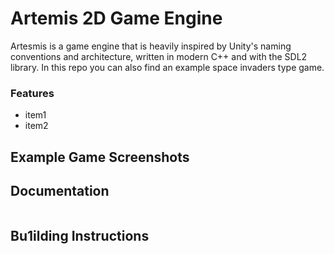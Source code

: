 # Artemis 2D Game Engine

Artesmis is a game engine that is heavily inspired by Unity's naming conventions and architecture, written in modern C++ and with the SDL2 library.
In this repo you can also find an example space invaders type game.

### Features

- item1
- item2

## Example Game Screenshots

## Documentation

```cpp
```

## Bu1ilding Instructions
